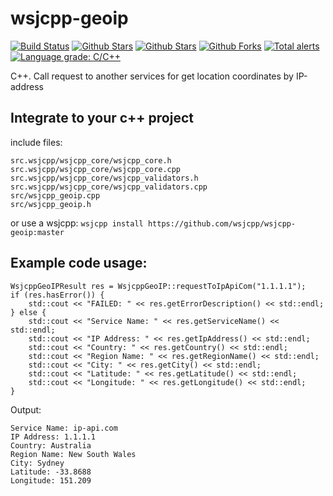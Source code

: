# wsjcpp-geoip

[![Build Status](https://api.travis-ci.com/wsjcpp/wsjcpp-geoip.svg?branch=master)](https://travis-ci.com/wsjcpp/wsjcpp-geoip) [![Github Stars](https://img.shields.io/github/stars/wsjcpp/wsjcpp-geoip.svg?label=github%20%E2%98%85)](https://github.com/wsjcpp/wsjcpp-geoip) [![Github Stars](https://img.shields.io/github/contributors/wsjcpp/wsjcpp-geoip.svg)](https://github.com/wsjcpp/wsjcpp-geoip) [![Github Forks](https://img.shields.io/github/forks/wsjcpp/wsjcpp-geoip.svg?label=github%20forks)](https://github.com/wsjcpp/wsjcpp-geoip/network/members) [![Total alerts](https://img.shields.io/lgtm/alerts/g/wsjcpp/wsjcpp-geoip.svg?logo=lgtm&logoWidth=18)](https://lgtm.com/projects/g/wsjcpp/wsjcpp-geoip/alerts/) [![Language grade: C/C++](https://img.shields.io/lgtm/grade/cpp/g/wsjcpp/wsjcpp-geoip.svg?logo=lgtm&logoWidth=18)](https://lgtm.com/projects/g/wsjcpp/wsjcpp-geoip/context:cpp)

C++. Call request to another services for get location coordinates by IP-address

## Integrate to your c++ project
include files:

    src.wsjcpp/wsjcpp_core/wsjcpp_core.h
    src.wsjcpp/wsjcpp_core/wsjcpp_core.cpp
    src.wsjcpp/wsjcpp_core/wsjcpp_validators.h
    src.wsjcpp/wsjcpp_core/wsjcpp_validators.cpp
    src/wsjcpp_geoip.cpp
    src/wsjcpp_geoip.h

or use a wsjcpp: `wsjcpp install https://github.com/wsjcpp/wsjcpp-geoip:master`

## Example code usage:

```
WsjcppGeoIPResult res = WsjcppGeoIP::requestToIpApiCom("1.1.1.1");
if (res.hasError()) {
    std::cout << "FAILED: " << res.getErrorDescription() << std::endl;
} else {
    std::cout << "Service Name: " << res.getServiceName() << std::endl;
    std::cout << "IP Address: " << res.getIpAddress() << std::endl;
    std::cout << "Country: " << res.getCountry() << std::endl;
    std::cout << "Region Name: " << res.getRegionName() << std::endl;
    std::cout << "City: " << res.getCity() << std::endl;
    std::cout << "Latitude: " << res.getLatitude() << std::endl;
    std::cout << "Longitude: " << res.getLongitude() << std::endl;
}
```

Output:
```
Service Name: ip-api.com
IP Address: 1.1.1.1
Country: Australia
Region Name: New South Wales
City: Sydney
Latitude: -33.8688
Longitude: 151.209
```